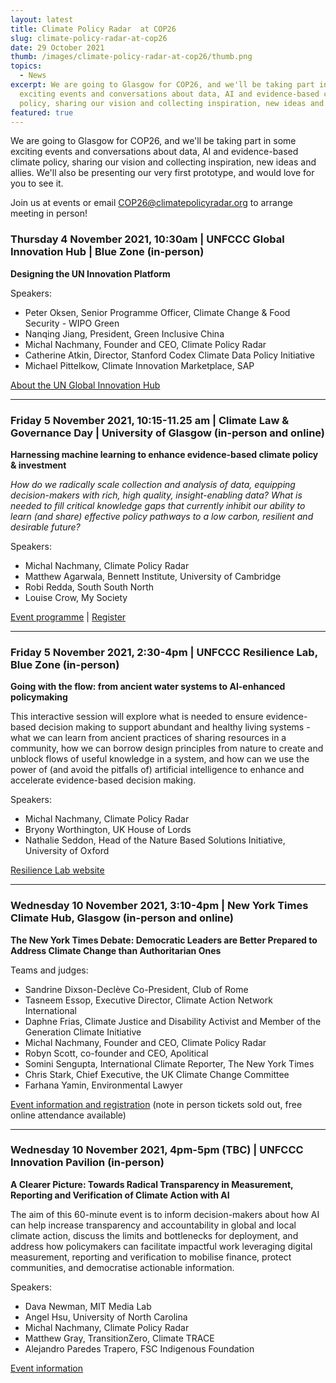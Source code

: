 ```yaml
---
layout: latest
title: Climate Policy Radar  at COP26
slug: climate-policy-radar-at-cop26
date: 29 October 2021
thumb: /images/climate-policy-radar-at-cop26/thumb.png
topics:
  - News
excerpt: We are going to Glasgow for COP26, and we'll be taking part in some
  exciting events and conversations about data, AI and evidence-based climate
  policy, sharing our vision and collecting inspiration, new ideas and allies..
featured: true
---
```


We are going to Glasgow for COP26, and we'll be taking part in some exciting events and conversations about data, AI and evidence-based climate policy, sharing our vision and collecting inspiration, new ideas and allies. We'll also be presenting our very first prototype, and would love for you to see it.

Join us at events or email COP26@climatepolicyradar.org to arrange meeting in person!

### Thursday 4 November 2021, 10:30am | UNFCCC Global Innovation Hub | Blue Zone (in-person)

**Designing the UN Innovation Platform**

Speakers:

- Peter Oksen, Senior Programme Officer, Climate Change & Food Security - WIPO Green
- Nanqing Jiang, President, Green Inclusive China
- Michal Nachmany, Founder and CEO, Climate Policy Radar
- Catherine Atkin, Director, Stanford Codex Climate Data Policy Initiative
- Michael Pittelkow, Climate Innovation Marketplace, SAP

[About the UN Global Innovation Hub](https://unfccc.int/sites/default/files/resource/UN_Climate_Change_Global_Innovation_Hub%28UGIH%29_Project-Brochure.pdf)

---

### Friday 5 November 2021, 10:15-11.25 am | Climate Law & Governance Day | University of Glasgow (in-person and online)

**Harnessing machine learning to enhance evidence-based climate policy & investment**

_How do we radically scale collection and analysis of data, equipping decision-makers with rich, high quality, insight-enabling data? What is needed to fill critical knowledge gaps that currently inhibit our ability to learn (and share) effective policy pathways to a low carbon, resilient and desirable future?_

Speakers:

- Michal Nachmany, Climate Policy Radar
- Matthew Agarwala, Bennett Institute, University of Cambridge
- Robi Redda, South South North
- Louise Crow, My Society

[Event programme](http://www.climatelawgovernance.org/wp-content/uploads/2021/10/Climate-Law-Governance-Day-Glasgow-Fri-05-Nov-2021-Full-Programme-v30.pdf) | [Register](https://www.eventbrite.ca/e/climate-law-and-governance-day-tickets-154026099209)

---

### Friday 5 November 2021, 2:30-4pm | UNFCCC Resilience Lab, Blue Zone (in-person)

**Going with the flow: from ancient water systems to AI-enhanced policymaking**

This interactive session will explore what is needed to ensure evidence-based decision making to support abundant and healthy living systems - what we can learn from ancient practices of sharing resources in a community, how we can borrow design principles from nature to create and unblock flows of useful knowledge in a system, and how can we use the power of (and avoid the pitfalls of) artificial intelligence to enhance and accelerate evidence-based decision making.

Speakers:

- Michal Nachmany, Climate Policy Radar
- Bryony Worthington, UK House of Lords
- Nathalie Seddon, Head of the Nature Based Solutions Initiative, University of Oxford

[Resilience Lab website](https://www.resiliencefrontiers.org/cop26/)

---

### Wednesday 10 November 2021, 3:10-4pm | New York Times Climate Hub, Glasgow (in-person and online)

**The New York Times Debate: Democratic Leaders are Better Prepared to Address Climate Change than Authoritarian Ones**

Teams and judges:

- Sandrine Dixson-Declève Co-President, Club of Rome
- Tasneem Essop, Executive Director, Climate Action Network International
- Daphne Frias, Climate Justice and Disability Activist and Member of the Generation Climate Initiative
- Michal Nachmany, Founder and CEO, Climate Policy Radar
- Robyn Scott, co-founder and CEO, Apolitical
- Somini Sengupta, International Climate Reporter, The New York Times
- Chris Stark, Chief Executive, the UK Climate Change Committee
- Farhana Yamin, Environmental Lawyer

[Event information and registration](https://climatehub.nytimes.com/session/678919/the-new-york-times-debate-democratic-leaders-are-better-prepared-to-address-climate-change-than-authoritarian-ones.) (note in person tickets sold out, free online attendance available)

---

### Wednesday 10 November 2021, 4pm-5pm (TBC) | UNFCCC Innovation Pavilion (in-person)

**A Clearer Picture: Towards Radical Transparency in Measurement, Reporting and Verification of Climate Action with AI**

The aim of this 60-minute event is to inform decision-makers about how AI can help increase transparency and accountability in global and local climate action, discuss the limits and bottlenecks for deployment, and address how policymakers can facilitate impactful work leveraging digital measurement, reporting and verification to mobilise finance, protect communities, and democratise actionable information.

Speakers:

- Dava Newman, MIT Media Lab
- Angel Hsu, University of North Carolina
- Michal Nachmany, Climate Policy Radar
- Matthew Gray, TransitionZero, Climate TRACE
- Alejandro Paredes Trapero, FSC Indigenous Foundation

[Event information](https://www.climatechange.ai/events/cop26)
